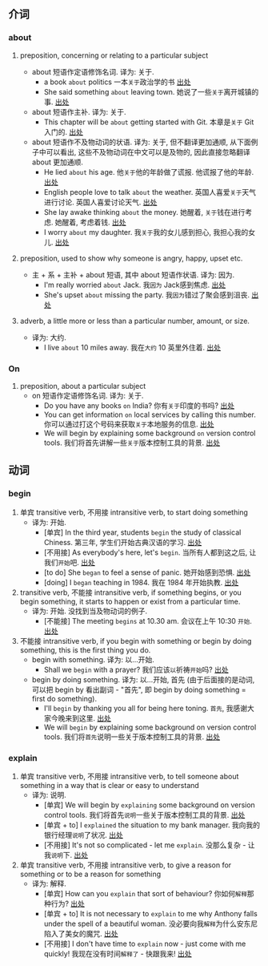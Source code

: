 ## 介词

### about

1. preposition, concerning or relating to a particular subject

   - about 短语作定语修饰名词. 译为: 关于.
     - a book `about` politics  一本`关于`政治学的书  [出处](https://www.ldoceonline.com/dictionary/about)
     - She said something `about` leaving town.  她说了一些`关于`离开城镇的事.  [出处](https://www.ldoceonline.com/dictionary/about)
   - about 短语作主补. 译为: 关于.
     - This chapter will be `about` getting started with Git.  本章是`关于` Git 入门的.  [出处](https://git-scm.com/book/en/v2/Getting-Started-About-Version-Control)
   - about 短语作不及物动词的状语. 译为: 关于, 但不翻译更加通顺, 从下面例子中可以看出, 这些不及物动词在中文可以是及物的, 因此直接忽略翻译 about 更加通顺. 
     - He lied `about` his age.  他`关于`他的年龄做了谎报.  他谎报了他的年龄.  [出处](https://www.ldoceonline.com/dictionary/about)
     - English people love to talk `about` the weather.  英国人喜爱`关于`天气进行讨论.  英国人喜爱讨论天气.  [出处](https://www.ldoceonline.com/dictionary/talk)
     - She lay awake thinking `about` the money.  她醒着, `关于`钱在进行考虑.  她醒着, 考虑着钱.  [出处](https://www.ldoceonline.com/dictionary/think)
     - I worry `about` my daughter.  我`关于`我的女儿感到担心, 我担心我的女儿.  [出处](https://www.ldoceonline.com/dictionary/worry)
2. preposition, used to show why someone is angry, happy, upset etc.
   - 主 + 系 + 主补 + about 短语, 其中 about 短语作状语. 译为: 因为. 
     - I'm really worried `about` Jack.  我`因为` Jack感到焦虑.  [出处](https://www.ldoceonline.com/dictionary/about)
     - She's upset `about` missing the party.  我`因为`错过了聚会感到沮丧.  [出处](https://www.ldoceonline.com/dictionary/about)
3. adverb, a little more or less than a particular number, amount, or size.
   - 译为: 大约.
     - I live `about` 10 miles away.  我在`大约` 10 英里外住着.  [出处](https://www.ldoceonline.com/dictionary/about)

### On

1. preposition, about a particular subject
   - on 短语作定语修饰名词. 译为: 关于.
     - Do you have any books `on` India?  你有`关于`印度的书吗?  [出处](https://www.ldoceonline.com/dictionary/on)
     - You can get information `on` local services by calling this number.  你可以通过打这个号码来获取`关于`本地服务的信息.  [出处](https://www.ldoceonline.com/dictionary/on)
     - We will begin by explaining some background `on` version control tools.  我们将首先讲解一些`关于`版本控制工具的背景.  [出处](https://git-scm.com/book/en/v2/Getting-Started-About-Version-Control)

## 动词

### begin

1. 单宾 transitive verb, 不用接 intransitive verb, to start doing something
   - 译为: 开始.
     - [单宾] In the third year, students `begin` the study of classical Chiness.  第三年, 学生们开始古典汉语的学习.  [出处](https://www.ldoceonline.com/dictionary/begin)
     - [不用接] As everybody's here, let's `begin`.  当所有人都到这之后, 让我们`开始`吧.  [出处](https://www.ldoceonline.com/dictionary/begin)
     - [to do] She `began` to feel a sense of panic.  她开始感到恐惧.  [出处](https://www.ldoceonline.com/dictionary/begin)
     - [doing] I `began` teaching in 1984.  我在 1984 年开始执教.  [出处](https://www.ldoceonline.com/dictionary/begin)
2. transitive verb, 不能接 intransitive verb, if something begins, or you begin something, it starts to happen or exist from a particular time.
   - 译为: 开始. 没找到当及物动词的例子.
     - [不能接] The meeting `begins` at 10.30 am.  会议在上午 10:30 `开始`.  [出处](https://www.ldoceonline.com/dictionary/begin)
3. 不能接 intransitive verb, if you begin with something or begin by doing something, this is the first thing you do.
   - begin with something. 译为: 以...开始.
     - Shall we `begin` with a prayer?  我们应该`以`祈祷`开始`吗?  [出处](https://www.ldoceonline.com/dictionary/begin)
   - begin by doing something. 译为: 以...开始, 首先 (由于后面接的是动词, 可以把 begin by 看出副词 - "首先", 即 begin by doing something = first do something).
     - I'll `begin` by thanking you all for being here toning.  `首先`, 我感谢大家今晚来到这里.  [出处](https://www.ldoceonline.com/dictionary/begin)
     - We will `begin` by explaining some background on version control tools.  我们将`首先`说明一些关于版本控制工具的背景.  [出处](https://git-scm.com/book/en/v2/Getting-Started-About-Version-Control)

### explain

1. 单宾 transitive verb, 不用接 intransitive verb, to tell someone about something in a way that is clear or easy to understand
   - 译为: 说明.
     - [单宾] We will begin by `explaining` some background on version control tools.  我们将首先`说明`一些关于版本控制工具的背景.  [出处](https://git-scm.com/book/en/v2/Getting-Started-About-Version-Control)
     - [单宾 + to] I `explained` the situation to my bank manager.  我向我的银行经理`说明`了状况.  [出处](https://www.ldoceonline.com/dictionary/explain)
     - [不用接] It's not so complicated - let me `explain`.  没那么复杂 - 让我`说明`下.  [出处](https://www.ldoceonline.com/dictionary/explain)
2. 单宾 transitive verb, 不用接 intransitive verb, to give a reason for something or to be a reason for something
   - 译为: 解释.
     - [单宾] How can you `explain` that sort of behaviour?  你如何`解释`那种行为?  [出处](https://www.ldoceonline.com/dictionary/explain)
     - [单宾 + to] It is not necessary to `explain` to me why Anthony falls under the spell of a beautiful woman.  没必要向我`解释`为什么安东尼陷入了美女的魔咒.  [出处](https://www.ldoceonline.com/dictionary/explain)
     - [不用接] I don't have time to `explain` now - just come with me quickly!  我现在没有时间`解释了` - 快跟我来!  [出处](https://www.ldoceonline.com/dictionary/explain)

